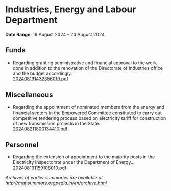 # Industries, Energy and Labour Department

**Date Range**: 19 August 2024 - 24 August 2024


## Funds
- Regarding granting administrative and financial approval to the work done in addition to the renovation of the Directorate of Industries office and the budget accordingly.\
  [202408191432356010.pdf](https://gr.maharashtra.gov.in/Site/Upload/Government%20Resolutions/English/202408191432356010.pdf)

## Miscellaneous
- Regarding the appointment of nominated members from the energy and financial sectors in the Empowered Committee constituted to carry out competitive tendering process based on electricity tariff for construction of new transmission projects in the State.\
  [202408211800134410.pdf](https://gr.maharashtra.gov.in/Site/Upload/Government%20Resolutions/English/202408211800134410.pdf)

## Personnel
- Regarding the extension of appointment to the majority posts in the Electricity Inspectorate under the Department of Energy...\
  [202408191159108010.pdf](https://gr.maharashtra.gov.in/Site/Upload/Government%20Resolutions/English/202408191159108010.pdf)


*Archives of earlier summaries are available at http://mahsummary.orgpedia.in/en/archive.html*